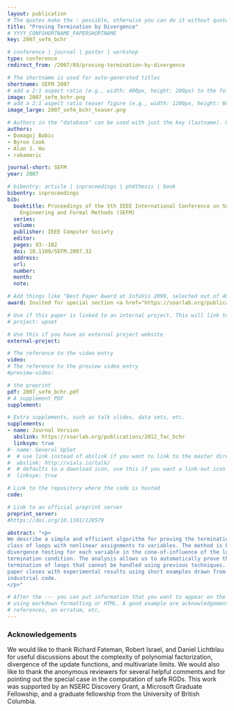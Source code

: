 ```yaml
---
layout: publication
# The quotes make the : possible, otherwise you can do it without quotes
title: "Proving Termination by Divergence"
# YYYY_CONFSHORTNAME_PAPERSHORTNAME
key: 2007_sefm_bchr

# conference | journal | poster | workshop
type: conference
redirect_from: /2007/09/proving-termination-by-divergence

# The shortname is used for auto-generated titles
shortname: SEFM 2007
# add a 2:1 aspect ratio (e.g., width: 400px, height: 200px) to the folder /assets/images/papers/
image: 2007_sefm_bchr.png
# add a 2:1 aspect ratio teaser figure (e.g., width: 1200px, height: 600px) to the folder /assets/images/papers/
image_large: 2007_sefm_bchr_teaser.png

# Authors in the "database" can be used with just the key (lastname). Others can be written properly.
authors:
- Domagoj Babic
- Byron Cook
- Alan J. Hu
- rakamaric

journal-short: SEFM
year: 2007

# bibentry: article | inproceedings | phdthesis | book
bibentry: inproceedings
bib:
  booktitle: Proceedings of the 5th IEEE International Conference on Software
    Engineering and Formal Methods (SEFM)
  series:
  volume:
  publisher: IEEE Computer Society
  editor:
  pages: 93--102
  doi: 10.1109/SEFM.2007.32
  address:
  url:
  number:
  month:
  note:

# Add things like "Best Paper Award at InfoVis 2099, selected out of 4000 submissions"
award: Invited for special section <a href="https://soarlab.org/publications/2012_fac_bchr">submission</a> to Formal Aspects of Computing (FAC)

# Use if this paper is linked to an internal project. This will link to the project site
# project: upset

# Use this if you have an external project website
external-project:

# The reference to the video entry
video:
# The reference to the preview video entry
#preview-video:

# the preprint
pdf: 2007_sefm_bchr.pdf
# A supplement PDF
supplement:

# Extra supplements, such as talk slides, data sets, etc.
supplements:
- name: Journal Version
  abslink: https://soarlab.org/publications/2012_fac_bchr
  linksym: true
#- name: General UpSet
#  # use link instead of abslink if you want to link to the master directory
#  abslink: http://vials.io/talk/
#  # defaults to a download icon, use this if you want a link-out icon
#  linksym: true

# Link to the repository where the code is hosted
code:

# Link to an official preprint server
preprint_server:
#https://doi.org/10.1101/128579

abstract: "<p>
We describe a simple and efficient algorithm for proving the termination of a
class of loops with nonlinear assignments to variables. The method is based on
divergence testing for each variable in the cone-of-influence of the loop's
termination condition. The analysis allows us to automatically prove the
termination of loops that cannot be handled using previous techniques. The
paper closes with experimental results using short examples drawn from
industrial code.
</p>"

# After the --- you can put information that you want to appear on the website
# using markdown formatting or HTML. A good example are acknowledgements, extra
# references, an erratum, etc.
---
```

### Acknowledgements

We would like to thank Richard Fateman, Robert Israel, and Daniel Lichtblau for
useful discussions about the complexity of polynomial factorization, divergence
of the update functions, and multivariate limits. We would also like to thank
the anonymous reviewers for several helpful comments and for pointing out the
special case in the computation of safe RGDs.  This work was supported by an
NSERC Discovery Grant, a Microsoft Graduate Fellowship, and a graduate
fellowship from the University of British Columbia.

